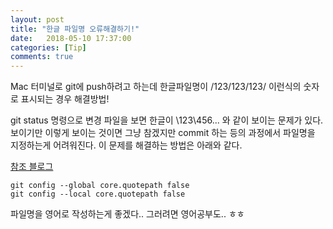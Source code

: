 ```yaml
---
layout: post
title: "한글 파일명 오류해결하기!"
date:   2018-05-10 17:37:00
categories: [Tip]
comments: true
---
```

Mac 터미널로 git에 push하려고 하는데 한글파일명이 /123/123/123/ 이런식의 숫자로 표시되는 경우 해결방법!  
<!--more-->
git status 명령으로 변경 파일을 보면 한글이 \123\456... 와 같이 보이는 문제가 있다. 보이기만 이렇게 보이는 것이면 그냥 참겠지만 commit 하는 등의 과정에서 파일명을 지정하는게 어려워진다. 이 문제를 해결하는 방법은 아래와 같다.  
  
[참조 블로그](https://blog.asamaru.net/2017/06/26/mac-os-git-korean-file-name-corequotepath/)
  
```
git config --global core.quotepath false
git config --local core.quotepath false
```
파일명을 영어로 작성하는게 좋겠다..
그러려면 영어공부도.. ㅎㅎ
